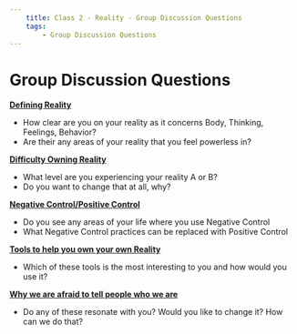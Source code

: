 ```yaml
---
    title: Class 2 - Reality - Group Discussion Questions
    tags:
        - Group Discussion Questions
---
```

# Group Discussion Questions
**[Defining Reality](/changesthatheal/C2-Reality/DefiningReality/)**

* How clear are you on your reality as it concerns Body, Thinking, Feelings, Behavior?
* Are their any areas of your reality that you feel powerless in?

**[Difficulty Owning Reality](/changesthatheal/C2-Reality/DifficultyOwningOurOwnReality/)**

* What level are you experiencing your reality A or B?
* Do you want to change that at all, why?

**[Negative Control/Positive Control](/changesthatheal/C2-Reality/NegativePositiveControl/)**

* Do you see any areas of your life where you use Negative Control
* What Negative Control practices can be replaced with Positive Control

**[Tools to help you own your own Reality](/changesthatheal/C2-Reality/ToolsToHelpYouOwnYourOwnReality/)**

* Which of these tools is the most interesting to you and how would you use it?

**[Why we are afraid to tell people who we are](/changesthatheal/C2-Reality/WhyWeAreAfraidToTellPeopleWhoWeAre/)**

* Do any of these resonate with you? Would you like to change it? How can we do that?
